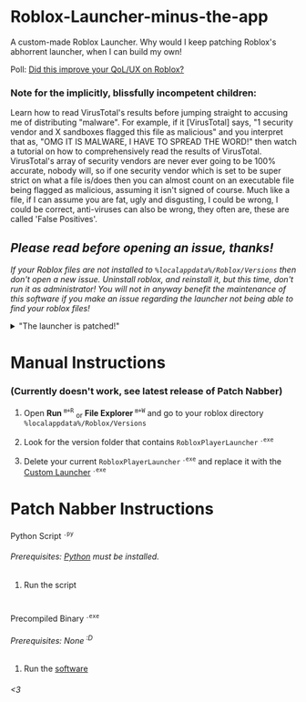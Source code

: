 # Roblox-Launcher-minus-the-app

A custom-made Roblox Launcher. Why would I keep patching Roblox's abhorrent launcher, when I can build my own! 

Poll: [Did this improve your QoL/UX on Roblox?](https://github.com/lolmanurfunny/Roblox-Launcher-minus-the-app/discussions/15)
### Note for the implicitly, blissfully incompetent children:
Learn how to read VirusTotal's results before jumping straight to accusing me of distributing "malware". For example, if it [VirusTotal] says, "1 security vendor and X sandboxes flagged this file as malicious" and you interpret that as, "OMG IT IS MALWARE, I HAVE TO SPREAD THE WORD!" then watch a tutorial on how to comprehensively read the results of VirusTotal. VirusTotal's array of security vendors are never ever going to be 100% accurate, nobody will, so if one security vendor which is set to be super strict on what a file is/does then you can almost count on an executable file being flagged as malicious, assuming it isn't signed of course. Much like a file, if I can assume you are fat, ugly and disgusting, I could be wrong, I could be correct, anti-viruses can also be wrong, they often are, these are called 'False Positives'.

## *Please read before opening an issue, thanks!*
_If your Roblox files are not installed to ``%localappdata%/Roblox/Versions`` then don't open a new issue. Uninstall roblox, and reinstall it, but this time, don't run it as administrator! You will not in anyway benefit the maintenance of this software if you make an issue regarding the launcher not being able to find your roblox files!_

<details>
  <summary>"The launcher is patched!"</summary>
  <img src="https://user-images.githubusercontent.com/77128366/192942845-afa5f00a-2096-45f4-b500-543cbde14795.png">
  <i><b>Update your Roblox</b> (delete the custom launcher/put it in a different directory), then <b>install Roblox's launcher</b> so that you can get the <b>most up-to-date roblox game client</b> (RobloxPlayerBeta.exe)</i>
</details>

# Manual Instructions 
### (Currently doesn't work, see latest release of Patch Nabber)

1. Open **Run**<sup> `⊞+R`</sup> <sub>or</sub> **File Explorer**<sup> `⊞+W`</sup> and go to your roblox directory `%localappdata%/Roblox/Versions`

2. Look for the version folder that contains `RobloxPlayerLauncher`<sup> `.exe`</sup>

3. Delete your current `RobloxPlayerLauncher`<sup> `.exe`</sup> and replace it with the [Custom Launcher](https://github.com/lolmanurfunny/Roblox-Launcher-minus-the-app/releases/tag/CL-v1.1.1)<sup> `.exe`</sup>

# Patch Nabber Instructions

Python Script<sup> `.py`</sup>
###### Prerequisites: [Python](https://www.python.org/downloads/windows/) must be installed.
  1. Run the script
#
Precompiled Binary<sup> `.exe`</sup>
###### Prerequisites: None<sup> :D</sup>
  1. Run the [software](../releases/latest)

###### <3
